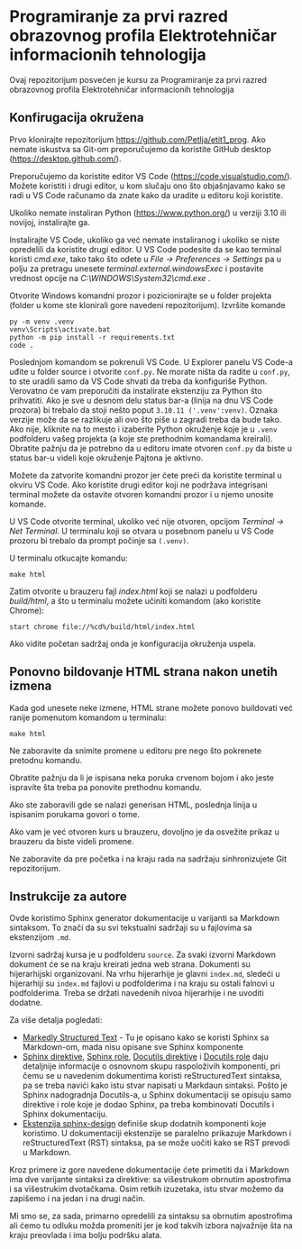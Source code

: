 # Programiranje za prvi razred obrazovnog profila Elektrotehničar informacionih tehnologija
Ovaj repozitorijum posvećen je kursu za Programiranje za prvi razred obrazovnog profila Elektrotehničar informacionih tehnologija



## Konfirugacija okružena 

Prvo klonirajte repozitorijum https://github.com/Petlja/etit1_prog. Ako nemate iskustva sa Git-om preporučujemo da koristite GitHub desktop (https://desktop.github.com/).

Preporučujemo da koristite editor VS Code (https://code.visualstudio.com/). Možete koristiti i drugi editor, u kom slučaju ono što objašnjavamo kako se radi u VS Code računamo da znate kako da uradite u editoru koji koristite.

Ukoliko nemate instaliran Python (https://www.python.org/) u verziji 3.10 ili novijoj, instalirajte ga. 

Instalirajte VS Code, ukoliko ga već nemate instaliranog i ukoliko se niste opredelili da koristite drugi editor. U VS Code podesite da se kao terminal koristi *cmd.exe*, tako tako što odete u *File -> Preferences -> Settings* pa u polju za pretragu unesete *terminal.external.windowsExec* i postavite vrednost opcije na *C:\WINDOWS\System32\cmd.exe* .

Otvorite Windows komandni prozor i pozicionirajte se u folder projekta (folder u kome ste klonirali gore navedeni repozitorijum). Izvršite komande

```
py -m venv .venv
venv\Scripts\activate.bat
python -m pip install -r requirements.txt
code .
```

Poslednjom komandom se pokrenuli VS Code. U Explorer panelu VS Code-a uđite u folder source i otvorite `conf.py`. Ne morate ništa da radite u `conf.py`‚ to ste uradili samo da VS Code shvati da treba da konfiguriše Python. Verovatno će vam preporučiti da instalirate ekstenziju za Python što prihvatiti. Ako je sve u desnom delu status bar-a (linija na dnu VS Code prozora) bi trebalo da stoji nešto poput `3.10.11 ('.venv':venv)`. Oznaka verzije može da se razlikuje ali ovo što piše u zagradi treba da bude tako. Ako nije, kliknite na to mesto i izaberite Python okruženje koje je u `.venv` podfolderu vašeg projekta (a koje ste prethodnim komandama kreirali). Obratite pažnju da je potrebno da u editoru imate otvoren `conf.py` da biste u status bar-u videli koje okruženje Pajtona je aktivno. 

Možete da zatvorite komandni prozor jer ćete preći da koristite terminal u okviru VS Code. Ako koristite drugi editor koji ne podržava integrisani terminal možete da ostavite otvoren komandni prozor i u njemo unosite komande.

U VS Code otvorite terminal, ukoliko već nije otvoren, opcijom *Terminal -> Net Terminal*. U terminalu koji se otvara u posebnom panelu u VS Code prozoru bi trebalo da prompt počinje sa `(.venv)`. 


U terminalu otkucajte komandu:

```
make html
```

Zatim otvorite u brauzeru fajl *index.html* koji se nalazi u podfolderu *build/html*, a što u terminalu možete učiniti komandom (ako koristite Chrome):

```
start chrome file://%cd%/build/html/index.html 
```

Ako vidite početan sadržaj onda je konfiguracija okruženja uspela.

## Ponovno bildovanje HTML strana nakon unetih izmena

Kada god unesete neke izmene, HTML strane možete ponovo buildovati već ranije pomenutom komandom u terminalu:

```
make html
```

Ne zaboravite da snimite promene u editoru pre nego što pokrenete pretodnu komandu.

Obratite pažnju da li je ispisana neka poruka crvenom bojom i ako jeste ispravite šta treba pa ponovite prethodnu komandu.

Ako ste zaboravili gde se nalazi generisan HTML, poslednja linija u ispisanim porukama govori o tome.

Ako vam je već otvoren kurs u brauzeru, dovoljno je da osvežite prikaz u brauzeru da biste videli promene.

Ne zaboravite da pre početka i na kraju rada na sadržaju sinhronizujete Git repozitorijum.


## Instrukcije za autore

Ovde koristimo Sphinx generator dokumentacije u varijanti sa Markdown sintaksom. To znači da su svi tekstualni sadržaji su u fajlovima sa ekstenzijom `.md`.  

Izvorni sadržaj kursa je u podfolderu `source`. Za svaki izvorni Markdown dokument će se na kraju kreirati jedna web strana. Dokumenti su hijerarhijski organizovani. Na vrhu hijerarhije je glavni `index.md`, sledeći u hijerarhiji su `index.md` fajlovi u podfolderima i na kraju su ostali falnovi u podfolderima. Treba se držati navedenih nivoa hijerarhije i ne uvoditi dodatne. 

Za više detalja pogledati:

- [Markedly Structured Text](https://myst-parser.readthedocs.io/en/latest/index.html) - Tu je opisano kako se koristi Sphinx sa Markdown-om, mada nisu opisane sve Sphinx komponente
- [Sphinx direktive](https://www.sphinx-doc.org/en/master/usage/restructuredtext/directives.html), [Sphinx role](https://www.sphinx-doc.org/en/master/usage/restructuredtext/roles.html), [Docutils direktive](https://docutils.sourceforge.io/docs/ref/rst/directives.html) i [Docutils role](https://docutils.sourceforge.io/docs/ref/rst/roles.html) daju detaljnije informacije o osnovnom skupu raspoloživih komponenti, pri čemu se u navedenim dokumentima koristi reStructuredText sintaksa, pa se treba navići kako istu stvar napisati u Markdaun sintaksi. Pošto je Sphinx nadogradnja Docutils-a, u Sphinx dokumentaciji se opisuju samo direktive i role koje je dodao Sphinx, pa treba kombinovati Docutils i Sphinx dokumentaciju.
- [Ekstenzija sphinx-design](https://sphinx-design.readthedocs.io/en/latest/index.html) definiše skup dodatnih komponenti koje koristimo. U dokumentaciji ekstenzije se paralelno prikazuje Markdown i reStructuredText (RST) sintaksa, pa se može uočiti kako se RST prevodi u Markdown. 

Kroz primere iz gore navedene dokumentacije ćete primetiti da i Markdown ima dve varijante sintaksi za direktive: sa višestrukom obrnutim apostrofima i sa višestrukim dvotačkama. Osim retkih izuzetaka, istu stvar možemo da zapišemo i na jedan i na drugi način. 

Mi smo se, za sada, primarno opredelili za sintaksu sa obrnutim apostrofima ali ćemo tu odluku možda promeniti jer je kod takvih izbora najvažnije šta na kraju preovlada i ima bolju podršku alata.
